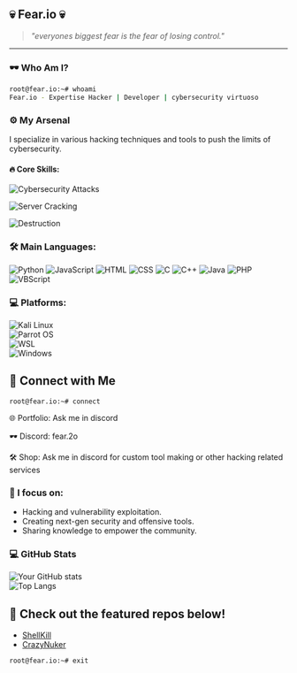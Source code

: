 ## 💀 Fear.io 💀

> _"everyones biggest fear is the fear of losing control."_
---
### 🕶️ **Who Am I?**
```bash
root@fear.io:~# whoami
Fear.io - Expertise Hacker | Developer | cybersecurity virtuoso
```

### ⚙️ **My Arsenal**  
I specialize in various hacking techniques and tools to push the limits of cybersecurity.

#### 🔥 **Core Skills:**
  ![Cybersecurity Attacks](https://img.shields.io/badge/Expertise-Cybersecurity_Attacks-red)
  
 ![Server Cracking](https://img.shields.io/badge/Expertise-Server_Cracking-orange)
  
  ![Destruction](https://img.shields.io/badge/Expertise-Destruction-darkred)


### 🛠️ **Main Languages**:
![Python](https://img.shields.io/badge/Code-Python-blue) ![JavaScript](https://img.shields.io/badge/Code-JavaScript-yellow) ![HTML](https://img.shields.io/badge/Code-HTML-green) ![CSS](https://img.shields.io/badge/Code-CSS-blue) ![C](https://img.shields.io/badge/Code-C-00599C) ![C++](https://img.shields.io/badge/Code-C++-f34b7d) ![Java](https://img.shields.io/badge/Code-Java-red) ![PHP](https://img.shields.io/badge/Code-PHP-777bb4) ![VBScript](https://img.shields.io/badge/Code-VBScript-green)


### 💻 **Platforms**:  
![Kali Linux](https://img.shields.io/badge/Platform-Kali_Linux-blueviolet)  
![Parrot OS](https://img.shields.io/badge/Platform-Parrot_OS-brightgreen)  
![WSL](https://img.shields.io/badge/Platform-WSL-lightblue)  
![Windows](https://img.shields.io/badge/Platform-Windows-blue)

## 🔗 Connect with Me

```plaintext
root@fear.io:~# connect
```
🌐 Portfolio: Ask me in discord

🕶️ Discord: fear.2o

🛠️ Shop: Ask me in discord for custom tool making or other hacking related services

### 🎯 I focus on:

- Hacking and vulnerability exploitation.
- Creating next-gen security and offensive tools.
- Sharing knowledge to empower the community.

### 💻 **GitHub Stats**

![Your GitHub stats](https://github-readme-stats.vercel.app/api?username=Fear2o&show_icons=true&theme=dark)  
![Top Langs](https://github-readme-stats.vercel.app/api/top-langs/?username=Fear2o&layout=compact&theme=dark)

## 👀 **Check out the featured repos below!**
- [ShellKill](https://github.com/Fear2o/ShellKill)
- [CrazyNuker](https://github.com/Fear2o/CrazyNuker)

```plaintext
root@fear.io:~# exit
```
